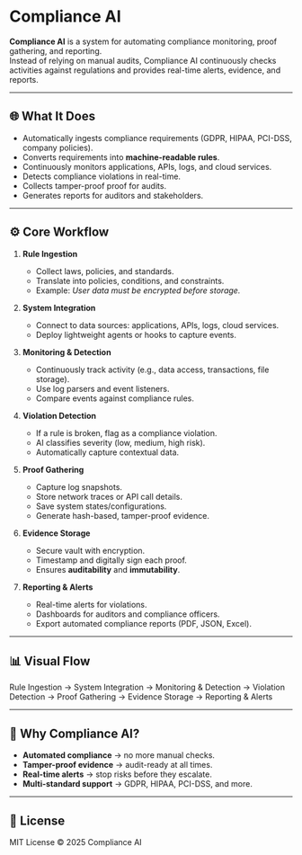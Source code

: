 # Compliance AI

**Compliance AI** is a system for automating compliance monitoring, proof gathering, and reporting.  
Instead of relying on manual audits, Compliance AI continuously checks activities against regulations and provides real-time alerts, evidence, and reports.

---

## 🌐 What It Does

- Automatically ingests compliance requirements (GDPR, HIPAA, PCI-DSS, company policies).
- Converts requirements into **machine-readable rules**.
- Continuously monitors applications, APIs, logs, and cloud services.
- Detects compliance violations in real-time.
- Collects tamper-proof proof for audits.
- Generates reports for auditors and stakeholders.

---

## ⚙️ Core Workflow

1. **Rule Ingestion**  
   - Collect laws, policies, and standards.  
   - Translate into policies, conditions, and constraints.  
   - Example: *User data must be encrypted before storage.*

2. **System Integration**  
   - Connect to data sources: applications, APIs, logs, cloud services.  
   - Deploy lightweight agents or hooks to capture events.

3. **Monitoring & Detection**  
   - Continuously track activity (e.g., data access, transactions, file storage).  
   - Use log parsers and event listeners.  
   - Compare events against compliance rules.

4. **Violation Detection**  
   - If a rule is broken, flag as a compliance violation.  
   - AI classifies severity (low, medium, high risk).  
   - Automatically capture contextual data.

5. **Proof Gathering**  
   - Capture log snapshots.  
   - Store network traces or API call details.  
   - Save system states/configurations.  
   - Generate hash-based, tamper-proof evidence.

6. **Evidence Storage**  
   - Secure vault with encryption.  
   - Timestamp and digitally sign each proof.  
   - Ensures **auditability** and **immutability**.

7. **Reporting & Alerts**  
   - Real-time alerts for violations.  
   - Dashboards for auditors and compliance officers.  
   - Export automated compliance reports (PDF, JSON, Excel).

---

## 📊 Visual Flow

Rule Ingestion → System Integration → Monitoring & Detection → Violation Detection → Proof Gathering → Evidence Storage → Reporting & Alerts

---

## 🚀 Why Compliance AI?

- **Automated compliance** → no more manual checks.  
- **Tamper-proof evidence** → audit-ready at all times.  
- **Real-time alerts** → stop risks before they escalate.  
- **Multi-standard support** → GDPR, HIPAA, PCI-DSS, and more.  

---

## 📄 License

MIT License © 2025 Compliance AI
